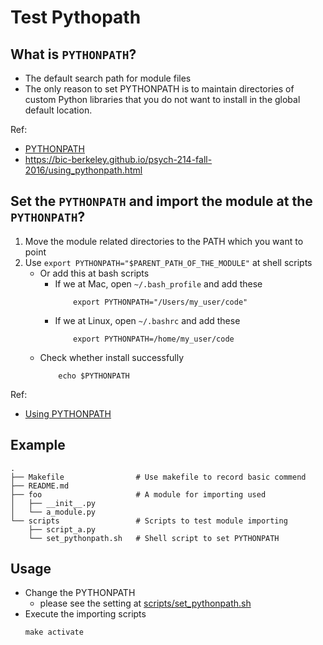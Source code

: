 # Test Pythopath 


## What is `PYTHONPATH`?

- The default search path for module files
- The only reason to set PYTHONPATH is to maintain directories of custom Python libraries that you do not want to install in the global default location.

Ref:
- [PYTHONPATH](https://docs.python.org/3/using/cmdline.html#envvar-PYTHONPATH)
- https://bic-berkeley.github.io/psych-214-fall-2016/using_pythonpath.html

## Set the `PYTHONPATH` and import the module at the `PYTHONPATH`?

1. Move the module related directories to the PATH which you want to point
2. Use `export PYTHONPATH="$PARENT_PATH_OF_THE_MODULE"` at shell scripts
    - Or add this at bash scripts 
        - If we at Mac, open `~/.bash_profile` and add these
            ```
                export PYTHONPATH="/Users/my_user/code"
            ```
        - If we at Linux, open `~/.bashrc` and add these 
            ```
                export PYTHONPATH=/home/my_user/code
            ```
    - Check whether install successfully
        ```
            echo $PYTHONPATH
        ```
Ref:
- [Using PYTHONPATH](https://bic-berkeley.github.io/psych-214-fall-2016/using_pythonpath.html)

## Example

```
.
├── Makefile                # Use makefile to record basic commend
├── README.md
├── foo                     # A module for importing used 
│   ├── __init__.py
│   └── a_module.py
└── scripts                 # Scripts to test module importing
    ├── script_a.py
    └── set_pythonpath.sh   # Shell script to set PYTHONPATH
```

## Usage

- Change the PYTHONPATH 
    - please see the setting at [scripts/set_pythonpath.sh](https://github.com/MIBlue119/test_pythonpath/blob/cabfd8f9642a6e3825b4506228b09bf04d11c4f3/scripts/set_pythonpath.sh#L4)
- Execute the importing scripts
    ```
    make activate
    ```

